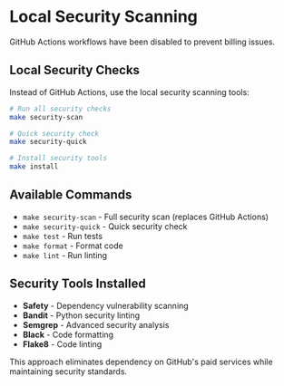# Local Security Scanning

GitHub Actions workflows have been disabled to prevent billing issues.

## Local Security Checks

Instead of GitHub Actions, use the local security scanning tools:

```bash
# Run all security checks
make security-scan

# Quick security check
make security-quick

# Install security tools
make install
```

## Available Commands

- `make security-scan` - Full security scan (replaces GitHub Actions)
- `make security-quick` - Quick security check
- `make test` - Run tests
- `make format` - Format code
- `make lint` - Run linting

## Security Tools Installed

- **Safety** - Dependency vulnerability scanning
- **Bandit** - Python security linting
- **Semgrep** - Advanced security analysis
- **Black** - Code formatting
- **Flake8** - Code linting

This approach eliminates dependency on GitHub's paid services while maintaining security standards.
